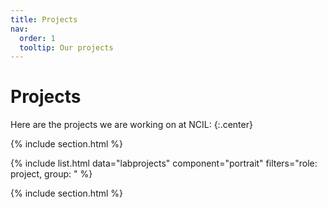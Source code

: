 ```yaml
---
title: Projects
nav:
  order: 1
  tooltip: Our projects 
---
```


# <i class="fas fa-wrench"></i>Projects

Here are the projects we are working on at NCIL:
{:.center}

{% include section.html %}

{% include list.html data="labprojects" component="portrait" filters="role: project, group: " %}

{% include section.html %}
